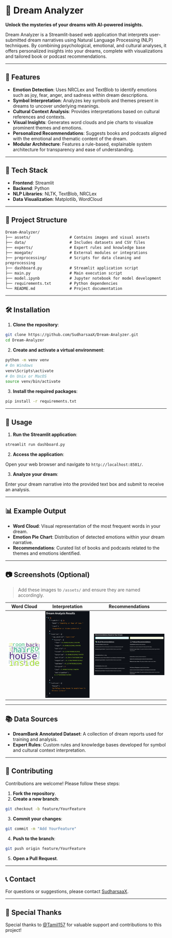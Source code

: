 # 🌙 Dream Analyzer

**Unlock the mysteries of your dreams with AI-powered insights.**

Dream Analyzer is a Streamlit-based web application that interprets user-submitted dream narratives using Natural Language Processing (NLP) techniques. By combining psychological, emotional, and cultural analyses, it offers personalized insights into your dreams, complete with visualizations and tailored book or podcast recommendations.

---

## 🚀 Features

- **Emotion Detection**: Uses NRCLex and TextBlob to identify emotions such as joy, fear, anger, and sadness within dream descriptions.
- **Symbol Interpretation**: Analyzes key symbols and themes present in dreams to uncover underlying meanings.
- **Cultural Context Analysis**: Provides interpretations based on cultural references and contexts.
- **Visual Insights**: Generates word clouds and pie charts to visualize prominent themes and emotions.
- **Personalized Recommendations**: Suggests books and podcasts aligned with the emotional and thematic content of the dream.
- **Modular Architecture**: Features a rule-based, explainable system architecture for transparency and ease of understanding.

---

## 🧰 Tech Stack

- **Frontend**: Streamlit
- **Backend**: Python
- **NLP Libraries**: NLTK, TextBlob, NRCLex
- **Data Visualization**: Matplotlib, WordCloud

---

## 📁 Project Structure

```
Dream-Analyzer/
├── assets/                 # Contains images and visual assets
├── data/                   # Includes datasets and CSV files
├── experts/                # Expert rules and knowledge base
├── moegate/                # External modules or integrations
├── preprocessing/          # Scripts for data cleaning and preprocessing
├── dashboard.py            # Streamlit application script
├── main.py                 # Main execution script
├── model.ipynb             # Jupyter notebook for model development
├── requirements.txt        # Python dependencies
└── README.md               # Project documentation
```

---

## 🛠️ Installation

1. **Clone the repository**:

```bash
git clone https://github.com/SudharsaaX/Dream-Analyzer.git
cd Dream-Analyzer
```

2. **Create and activate a virtual environment**:

```bash
python -m venv venv
# On Windows
venv\Scripts\activate
# On Unix or MacOS
source venv/bin/activate
```

3. **Install the required packages**:

```bash
pip install -r requirements.txt
```

---

## 🚀 Usage

1. **Run the Streamlit application**:

```bash
streamlit run dashboard.py
```

2. **Access the application**:

Open your web browser and navigate to `http://localhost:8501/`.

3. **Analyze your dream**:

Enter your dream narrative into the provided text box and submit to receive an analysis.

---

## 📊 Example Output

- **Word Cloud**: Visual representation of the most frequent words in your dream.
- **Emotion Pie Chart**: Distribution of detected emotions within your dream narrative.
- **Recommendations**: Curated list of books and podcasts related to the themes and emotions identified.

---

## 📷 Screenshots (Optional)

> Add these images to `/assets/` and ensure they are named accordingly.

| Word Cloud | Interpretation | Recommendations |
|------------|----------------|------------------|
| ![WordCloud](assets/wordcloud.png) | ![Interpretation](assets/interpretation.png) | ![Recommendations](assets/recommendations.png) |

---

## 📚 Data Sources

- **DreamBank Annotated Dataset**: A collection of dream reports used for training and analysis.
- **Expert Rules**: Custom rules and knowledge bases developed for symbol and cultural context interpretation.

---

## 🤝 Contributing

Contributions are welcome! Please follow these steps:

1. **Fork the repository**.
2. **Create a new branch**:

```bash
git checkout -b feature/YourFeature
```

3. **Commit your changes**:

```bash
git commit -m "Add YourFeature"
```

4. **Push to the branch**:

```bash
git push origin feature/YourFeature
```

5. **Open a Pull Request**.

---

## 📞 Contact

For questions or suggestions, please contact [SudharsaaX](https://github.com/SudharsaaX).

---

## 🙏 Special Thanks

Special thanks to [@Tamil157](https://github.com/Tamil157) for valuable support and contributions to this project!

